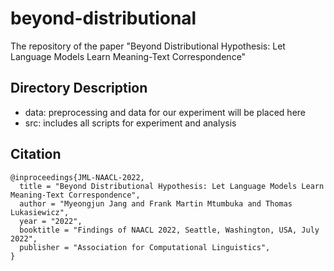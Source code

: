 # beyond-distributional
The repository of the paper "Beyond Distributional Hypothesis: Let Language Models Learn Meaning-Text Correspondence"


## Directory Description
- data: preprocessing and data for our experiment will be placed here
- src: includes all scripts for experiment and analysis

## Citation
```
@inproceedings{JML-NAACL-2022,
  title = "Beyond Distributional Hypothesis: Let Language Models Learn Meaning-Text Correspondence",
  author = "Myeongjun Jang and Frank Martin Mtumbuka and Thomas Lukasiewicz",
  year = "2022",
  booktitle = "Findings of NAACL 2022, Seattle, Washington, USA, July 2022",
  publisher = "Association for Computational Linguistics",
}
```

